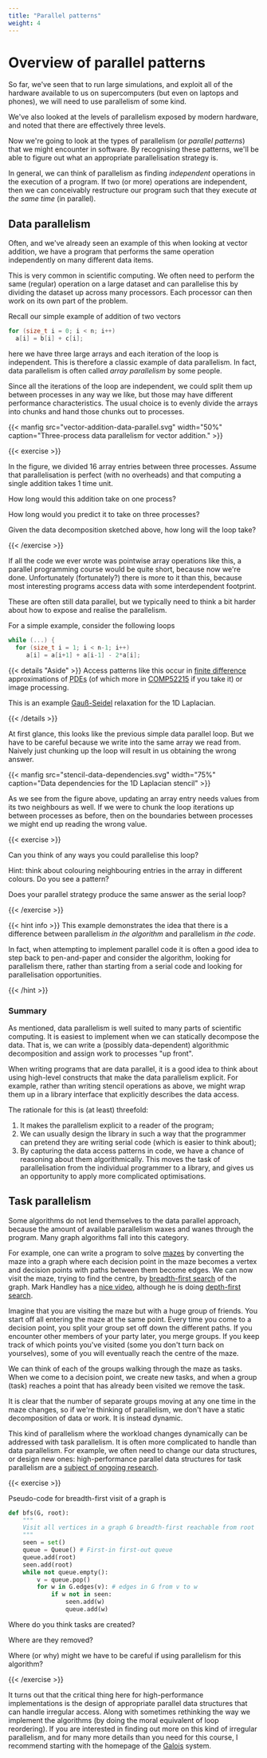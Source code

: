 ```yaml
---
title: "Parallel patterns"
weight: 4
---
```


# Overview of parallel patterns

So far, we've seen that to run large simulations, and exploit all of
the hardware available to us on supercomputers (but even on laptops
and phones), we will need to use parallelism of some kind.

We've also looked at the levels of parallelism exposed by modern
hardware, and noted that there are effectively three levels.

Now we're going to look at the types of parallelism (or _parallel
patterns_) that we might encounter in software. By recognising these
patterns, we'll be able to figure out what an appropriate
parallelisation strategy is.

In general, we can think of parallelism as finding _independent_
operations in the execution of a program. If two (or more) operations
are independent, then we can conceivably restructure our program such
that they execute _at the same time_ (in parallel).

## Data parallelism

Often, and we've already seen an example of this when looking at
vector addition, we have a program that performs the same operation
independently on many different data items.

This is very common in scientific computing. We often need to perform
the same (regular) operation on a large dataset and can parallelise
this by dividing the dataset up across many processors. Each processor
can then work on its own part of the problem.

Recall our simple example of addition of two vectors

```c
for (size_t i = 0; i < n; i++)
  a[i] = b[i] + c[i];
```

here we have three large arrays and each iteration of the loop is
independent. This is therefore a classic example of data parallelism.
In fact, data parallelism is often called _array parallelism_ by some
people.

Since all the iterations of the loop are independent, we could split
them up between processes in any way we like, but those may have
different performance characteristics. The usual choice is to evenly
divide the arrays into chunks and hand those chunks out to processes.

{{< manfig src="vector-addition-data-parallel.svg"
    width="50%"
    caption="Three-process data parallelism for vector addition." >}}


{{< exercise >}}

In the figure, we divided 16 array entries between three processes.
Assume that parallelisation is perfect (with no overheads) and that
computing a single addition takes 1 time unit.

How long would this addition take on one process? 

How long would you predict it to take on three processes?

Given the data decomposition sketched above, how long will the loop
take?

{{< /exercise >}}

If all the code we ever wrote was pointwise array operations like
this, a parallel programming course would be quite short, because now
we're done. Unfortunately (fortunately?) there is more to it than
this, because most interesting programs access data with some
interdependent footprint.

These are often still data parallel, but we typically need to think a
bit harder about how to expose and realise the parallelism.

For a simple example, consider the following loops

```c
while (...) {
  for (size_t i = 1; i < n-1; i++)
     a[i] = a[i+1] + a[i-1] - 2*a[i];
```

{{< details "Aside" >}} Access patterns like this occur in [finite
difference](https://en.wikipedia.org/wiki/Finite-difference_method)
approximations of <abbr title="partial differential
equations">PDEs</abbr> (of which more in
[COMP52215](https://www.dur.ac.uk/postgraduate.modules/module_description/?year=2020&module_code=COMP52215)
if you take it) or image processing.

This is an example [Gauß-Seidel](https://en.wikipedia.org/wiki/Gauss–Seidel_method) relaxation for the 1D Laplacian.

{{< /details >}}

At first glance, this looks like the previous simple data parallel
loop. But we have to be careful because we write into the same array
we read from. Naively just chunking up the loop will result in us
obtaining the wrong answer.

{{< manfig src="stencil-data-dependencies.svg"
    width="75%"
    caption="Data dependencies for the 1D Laplacian stencil" >}}
    
As we see from the figure above, updating an array entry needs values
from its two neighbours as well. If we were to chunk the loop
iterations up between processes as before, then on the boundaries
between processes we might end up reading the wrong value.

{{< exercise >}}

Can you think of any ways you could parallelise this loop?

Hint: think about colouring neighbouring entries in the array in
different colours. Do you see a pattern?

Does your parallel strategy produce the same answer as the serial
loop?

{{< /exercise >}}

{{< hint info >}}
This example demonstrates the idea that there is a difference between
parallelism _in the algorithm_ and parallelism _in the code_.

In fact, when attempting to implement parallel code it is often a good
idea to step back to pen-and-paper and consider the algorithm, looking
for parallelism there, rather than starting from a serial code and
looking for parallelisation opportunities.

{{< /hint >}}

### Summary

As mentioned, data parallelism is well suited to many parts of
scientific computing. It is easiest to implement when we can
statically decompose the data. That is, we can write a (possibly
data-dependent) algorithmic decomposition and assign work to processes
"up front".

When writing programs that are data parallel, it is a good idea to
think about using high-level constructs that make the data parallelism
explicit. For example, rather than writing stencil operations as
above, we might wrap them up in a library interface that explicitly
describes the data access.

The rationale for this is (at least) threefold:

1. It makes the parallelism explicit to a reader of the program;
1. We can usually design the library in such a way that the programmer
   can pretend they are writing serial code (which is easier to think
   about);
1. By capturing the data access patterns in code, we have a chance of
   reasoning about them algorithmically. This moves the
   task of parallelisation from the individual programmer to a
   library, and gives us an opportunity to apply more complicated
   optimisations.


## Task parallelism

Some algorithms do not lend themselves to the data parallel approach,
because the amount of available parallelism waxes and wanes through
the program. Many graph algorithms fall into this category.

For example, one can write a program to solve
[mazes](https://en.wikipedia.org/wiki/Maze) by converting the maze
into a graph where each decision point in the maze becomes a vertex
and decision points with paths between them become edges. We can now
visit the maze, trying to find the centre, by [breadth-first
search](https://en.wikipedia.org/wiki/Breadth-first_search) of the
graph. Mark Handley has a [nice
video](https://www.youtube.com/watch?v=pNLuKoTwMEE), although he is
doing [depth-first
search](https://en.wikipedia.org/wiki/Depth-first_search).

Imagine that you are visiting the maze but with a huge group of
friends. You start off all entering the maze at the same point. Every
time you come to a decision point, you split your group set off down
the different paths. If you encounter other members of your party
later, you merge groups. If you keep track of which points you've
visited (some you don't turn back on yourselves), some of you will
eventually reach the centre of the maze.

We can think of each of the groups walking through the maze as tasks.
When we come to a decision point, we create new tasks, and when a
group (task) reaches a point that has already been visited we remove
the task.

It is clear that the number of separate groups moving at any one time
in the maze changes, so if we're thinking of parallelism, we don't
have a static decomposition of data or work. It is instead dynamic.

This kind of parallelism where the workload changes dynamically can be
addressed with task parallelism. It is often more complicated to
handle than data parallelism. For example, we often need to change our
data structures, or design new ones: high-performance parallel data
structures for task parallelism are a [subject of ongoing
research](https://iss.oden.utexas.edu/?p=projects/galois).

{{< exercise >}}

Pseudo-code for breadth-first visit of a graph is

```python {linenos=table}
def bfs(G, root):
    """
    Visit all vertices in a graph G breadth-first reachable from root
    """
    seen = set()
    queue = Queue() # First-in first-out queue
    queue.add(root)
    seen.add(root)
    while not queue.empty():
        v = queue.pop()
        for w in G.edges(v): # edges in G from v to w
            if w not in seen:
                seen.add(w)
                queue.add(w)
```

Where do you think tasks are created?

Where are they removed?

Where (or why) might we have to be careful if using parallelism for
this algorithm?

{{< /exercise >}}

It turns out that the critical thing here for high-performance
implementations is the design of appropriate parallel data structures
that can handle irregular access. Along with sometimes rethinking the
way we implement the algorithms (by doing the moral equivalent of loop
reordering). If you are interested in finding out more on this kind of
irregular parallelism, and
for many more details than you need for this course, I recommend
starting with the homepage of the
[Galois](https://iss.oden.utexas.edu/?p=projects/galois) system.


